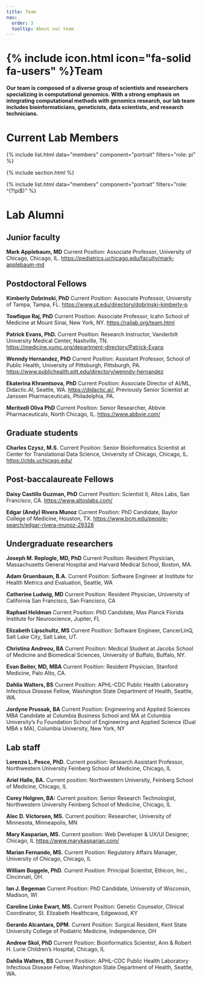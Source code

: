 ```yaml
---
title: Team
nav:
  order: 3
  tooltip: About our team
---
```


# {% include icon.html icon="fa-solid fa-users" %}Team

**Our team is composed of a diverse group of scientists and researchers specializing in computational genomics. With a strong emphasis on integrating computational methods with genomics research, our lab team includes bioinformaticians, geneticists, data scientists, and research technicians.**

# Current Lab Members

{% include list.html data="members" component="portrait" filters="role: pi" %}

{% include section.html %}

{% include list.html data="members" component="portrait" filters="role: ^(?!pi$)" %}

# Lab Alumni

## Junior faculty

**Mark Applebaum, MD** Current Position: Associate Professor, University of Chicago, Chicago, IL. https://pediatrics.uchicago.edu/faculty/mark-applebaum-md

## Postdoctoral Fellows

**Kimberly Dobrinski, PhD** Current Position: Associate Professor, University of Tampa, Tampa, FL. https://www.ut.edu/directory/dobrinski-kimberly-p

**Towfique Raj, PhD** Current Position: Associate Professor, Icahn School of Medicine at Mount Sinai, New York, NY. https://rajlab.org/team.html

**Patrick Evans, PhD.** Current Position: Research Instructor, Vanderbilt University Medical Center, Nashville, TN. https://medicine.vumc.org/department-directory/Patrick-Evans

**Wenndy Hernandez, PhD** Current Position: Assistant Professor, School of Public Health, University of Pittsburgh, Pittsburgh, PA. https://www.publichealth.pitt.edu/directory/wenndy-hernandez

**Ekaterina Khramtsova, PhD** Current Position: Associate Director of AI/ML, Didactic.AI, Seattle, WA. https://didactic.ai/, Previously Senior Scientist at Janssen Pharmaceuticals, Philadelphia, PA.

**Meritxell Oliva PhD** Current Position: Senior Researcher, Abbvie Pharmaceuticals, North Chicago, IL. https://www.abbvie.com/

## Graduate students

**Charles Czysz, M.S.** Current Position: Senior Bioinformatics Scientist at Center for Translational Data Science, University of Chicago, Chicago, IL. https://ctds.uchicago.edu/

## Post-baccalaureate Fellows

**Daisy Castillo Guzman, PhD** Current Position: Scientist II, Altos Labs, San Francisco, CA. https://www.altoslabs.com/

**Edgar (Andy) Rivera Munoz** Current Position: PhD Candidate, Baylor College of Medicine, Houston, TX. https://www.bcm.edu/people-search/edgar-rivera-munoz-29328

## Undergraduate researchers

**Joseph M. Replogle, MD, PhD** Current Position: Resident Physician, Massachusetts General Hospital and Harvard Medical School, Boston, MA. 

**Adam Gruenbaum, B.A.** Current Position: Software Engineer at Institute for Health Metrics and Evaluation, Seattle, WA 

**Catherine Ludwig, MD** Current Position: Resident Physician, University of California San Francisco, San Francisco, CA

**Raphael Heldman** Current Position: PhD Candidate, Max Planck Florida Institute for Neuroscience, Jupiter, FL

**Elizabeth Lipschultz, MS** Current Position: Software Engineer, CancerLinQ, Salt Lake City, Salt Lake, UT. 

**Christina Andreou, BA** Current Position: Medical Student at Jacobs School of Medicine and Biomedical Sciences, University of Buffalo, Buffalo, NY. 

**Evan Beiter, MD, MBA** Current Position: Resident Physician, Stanford Medicine, Palo Alto, CA. 

**Dahlia Walters, BS** Current Position: APHL-CDC Public Health Laboratory Infectious Disease Fellow, Washington State Department of Health, Seattle, WA. 

**Jordyne Prussak, BA** Current Position: Engineering and Applied Sciences MBA Candidate at Columbia Business School and MA at Columbia University’s Fu Foundation School of Engineering and Applied Science (Dual MBA x MA), Columbia University, New York, NY

## Lab staff

**Lorenzo L. Pesce, PhD.** Current position: Research Assistant Professor, Northwestern University Feinberg School of Medicine, Chicago, IL

**Ariel Halle, BA.** Current position: Northwestern University, Feinberg School of Medicine, Chicago, IL

**Corey Holgren, BA:** Current position: Senior Research Technologist, Northwestern University Feinberg School of Medicine, Chicago, IL

**Alec D. Victorsen, MS.** Current position: Researcher, University of Minnesota, Minneapolis, MN

**Mary Kasparian, MS.** Current position: Web Developer & UX/UI Designer, Chicago, IL https://www.marykasparian.com/

**Marian Fernando, MS.** Current Position: Regulatory Affairs Manager, University of Chicago, Chicago, IL

**William Buggele, PhD.** Current Position: Principal Scientist, Ethicon, Inc., Cincinnati, OH. 

**Ian J. Begeman** Current Position: PhD Candidate, University of Wisconsin, Madison, WI 

**Caroline Linke Ewart, MS.** Current Position: Genetic Counselor, Clinical Coordinator, St. Elizabeth Healthcare, Edgewood, KY

**Gerardo Alcantara, DPM.** Current Position: Surgical Resident, Kent State University College of Podiatric Medicine, Independence, OH

**Andrew Skol, PhD** Current Position: Bioinformatics Scientist, Ann & Robert H. Lurie Children’s Hospital, Chicago, IL

**Dahlia Walters, BS** Current Position: APHL-CDC Public Health Laboratory Infectious Disease Fellow, Washington State Department of Health, Seattle, WA.






